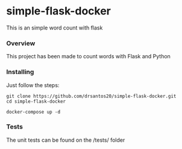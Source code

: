 # simple-flask-docker
This is an simple word count with flask

### Overview
This project has been made to count words with Flask and Python

### Installing
Just follow the steps:

```
git clone https://github.com/drsantos20/simple-flask-docker.git
cd simple-flask-docker

docker-compose up -d

```

### Tests
The unit tests can be found on the /tests/ folder